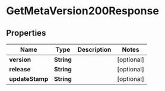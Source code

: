

# GetMetaVersion200Response


## Properties

| Name | Type | Description | Notes |
|------------ | ------------- | ------------- | -------------|
|**version** | **String** |  |  [optional] |
|**release** | **String** |  |  [optional] |
|**updateStamp** | **String** |  |  [optional] |



